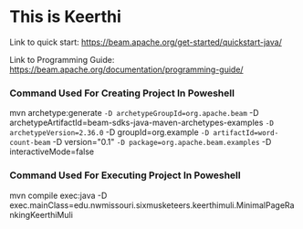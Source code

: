 # This is Keerthi
Link to quick start: <https://beam.apache.org/get-started/quickstart-java/>

Link to Programming Guide: <https://beam.apache.org/documentation/programming-guide/>
### Command Used For Creating Project In Poweshell


mvn archetype:generate `
 -D archetypeGroupId=org.apache.beam `
 -D archetypeArtifactId=beam-sdks-java-maven-archetypes-examples `
 -D archetypeVersion=2.36.0 `
 -D groupId=org.example `
 -D artifactId=word-count-beam `
 -D version="0.1" `
 -D package=org.apache.beam.examples `
 -D interactiveMode=false

### Command Used For Executing Project In Poweshell

 mvn compile exec:java -D exec.mainClass=edu.nwmissouri.sixmusketeers.keerthimuli.MinimalPageRankingKeerthiMuli
